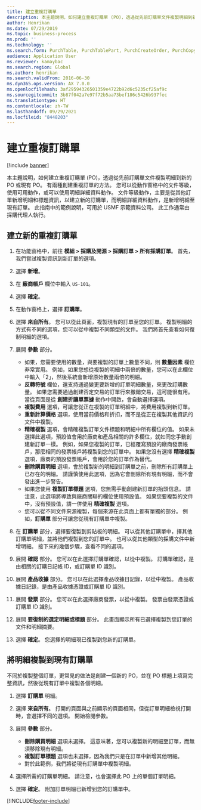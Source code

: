 ```yaml
---
title: 建立重複訂購單
description: 本主題說明，如何建立重複訂購單 (PO)，透過從先前訂購單文件複製明細到新的 PO 或現有 PO。
author: Henrikan
ms.date: 07/29/2019
ms.topic: business-process
ms.prod: ''
ms.technology: ''
ms.search.form: PurchTable, PurchTablePart, PurchCreateOrder, PurchCopying
audience: Application User
ms.reviewer: kamaybac
ms.search.region: Global
ms.author: henrikan
ms.search.validFrom: 2016-06-30
ms.dyn365.ops.version: AX 7.0.0
ms.openlocfilehash: 3af29594326501359e4722b92d6c5235cf25af9c
ms.sourcegitcommit: 3b87f042a7e97f72b5aa73bef186c5426b937fec
ms.translationtype: HT
ms.contentlocale: zh-TW
ms.lasthandoff: 09/29/2021
ms.locfileid: "8448203"
---
```

# <a name="create-a-repeat-purchase-order"></a>建立重複訂購單

[!include [banner](../../includes/banner.md)]

本主題說明，如何建立重複訂購單 (PO)，透過從先前訂購單文件複製明細到新的 PO 或現有 PO。 有兩種創建重複訂單的方法。 您可以從動作窗格中的文件等級，使用可用動作，或可以使用明細詳細資料動作。 文件等級動作，主要是從其他訂單新增明細和標題資訊，以建立新的訂購單，而明細詳細資料動作，是新增明細至現有訂單。 此指南中的範例說明，可用於 USMF 示範資料公司。 此工作通常由採購代理人執行。


## <a name="create-a-new-repeat-purchase-order"></a>建立新的重複訂購單
1. 在功能窗格中，前往 **模組 > 採購及開源 > 採購訂單 > 所有採購訂單**。 首先，我們嘗試複製資訊到新訂單的選項。  
2. 選擇 **新增**。
3. 在 **廠商帳戶** 欄位中輸入 `US-101`。
4. 選擇 **確定**。
5. 在動作窗格上，選擇 **訂購單**。
6. 選擇 **來自所有**。 您可以從此頁面，複製現有的訂單至您的訂單。 複製明細的方式有不同的選項，您可以從中複製不同類型的文件。 我們將首先查看如何復制明細的選項。 
7. 展開 **參數** 部分。

    - 如果，您需要使用的數量，與要複製的訂單上數量不同，則 **數量因素** 欄位非常實用。 例如，如果您想從複製的明細中兩倍的數量，您可以在此欄位中輸入「2」，然後系統會新增原始數量兩倍的明細。  
    - **反轉符號** 欄位，還支持通過變更要新增的訂單明細數量，來更改訂購數量。 如果您需要通過創建否定交易的訂單行來撤銷交易，這可能很有用。 當從頁面是從 **創建折讓單票據** 動作中開啟，會自動選擇選項。  
    - **複製費用** 選項，可讓您從正在複製的訂單明細中，將費用複製到新訂單。  
    - **重新計算價格** 選項，使用當前價格和折扣，而不是從正在複製其他資訊的文件中複製。  
    - **精確複製** 選項，會精確複製訂單文件標題和明細中所有欄位的值。 如果未選擇此選項，預設值會用於廠商和產品相關的許多欄位，就如同您手動創建新訂單一樣。 例如，如果您複製的訂單，已經覆寫預設的廠商發票帳戶，那麼相同的發票帳戶將複製到您的訂單中。 如果您沒有選擇 **精確複製** 選項，廠商的預設發票帳戶，會用於您的訂單作為替代。  
    - **刪除購買明細** 選項，會於複製新的明細到訂購單之前，刪除所有訂購單上已存在的明細。 請謹慎使用此選項，因為它會刪除所有現有明細，而不會發出進一步警告。  
    - 如果您使用 **複製訂單標題** 選項，您無需手動創建新訂單的抬頭信息。 請注意，此選項將導致與廠商關聯的欄位使用預設值。 如果您要複製的文件中，沒有預設值，請一併使用 **精確複製** 選項。   
    - 您可以從不同文件來源複製，每個來源在此頁面上都有單獨的部分。 例如，**訂購單** 部分可讓您從現有訂購單中複製。  

8. 在 **訂購單** 部分，選擇要復製到剪貼板的明細。 可以從其他訂購單中，擇其他訂購單明細，並將他們複製到您的訂單中。 也可以從其他類型的採購文件中新增明細。 接下來的幾個步驟，查看不同的選項。  
9. 展開 **確認** 部分。 您可以在此選擇訂購單確認，以從中複製。 訂購單確認，是由相關的訂購日記帳 ID，或訂購單 ID 識別。  
10. 展開 **產品收據** 部分。 您可以在此選擇產品收據日記錄，以從中複製。 產品收據日記錄，是由產品收據憑證或訂購單 ID 識別。   
11. 展開 **發票** 部分。 您可以在此選擇廠商發票，以從中複製。 發票由發票憑證或訂購單 ID 識別。   
12. 展開 **要復制的選定明細或標題** 部分。 此畫面顯示所有已選擇複製到您訂單的文件和明細摘要。   
13. 選擇 **確定**。 您選擇的明細現已復製到您新的訂購單。   

## <a name="copy-lines-to-an-existing-purchase-order"></a>將明細複製到現有訂購單  

不同於複製整個訂單，更常見的做法是創建一個新的 PO，並在 PO 標題上填寫完整資訊，然後從現有訂單中複製各個明細。  

1. 選擇 **訂購單** 明細。
2. 選擇 **來自所有**。 打開的頁面與之前顯示的頁面相同，但從訂單明細檢視打開時，會選擇不同的選項。 開始檢閱參數。   
3. 展開 **參數** 部分。

    - **刪除購買明細** 選項未選擇。 這意味著，您可以複製新的明細至訂單，而無須移除現有明細。   
    - **複製訂單標題** 選項也未選擇，因為我們只是在訂單中新增其他明細。   
    - 對於此範例，我們將從現有訂購單中複製明細。   

4. 選擇所需的訂購單明細。 請注意，也會選擇此 PO 上的單個訂單明細。  
5. 選擇 **確定**。 附加訂單明細已新增到您的訂購單中。  



[!INCLUDE[footer-include](../../../includes/footer-banner.md)]